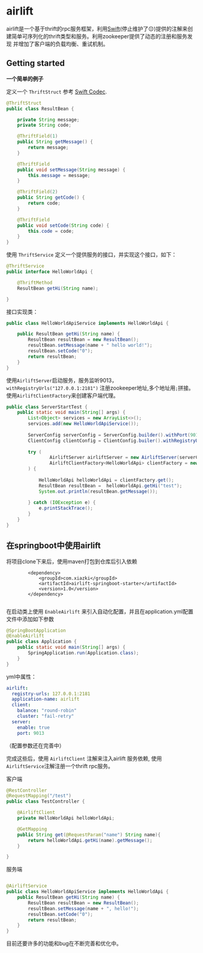# airlift
airlift是一个基于thrift的rpc服务框架，利用[Swift](https://github.com/facebookarchive/swift)(停止维护了:pensive:)提供的注解来创建简单可序列化的thrift类型和服务。利用zookeeper提供了动态的注册和服务发现
并增加了客户端的负载均衡、重试机制。


## Getting started

**一个简单的例子**

定义一个 `ThriftStruct` 参考 [Swift Codec](https://github.com/facebookarchive/swift/tree/master/swift-codec).
```java
@ThriftStruct
public class ResultBean {

    private String message;
    private String code;

    @ThriftField(1)
    public String getMessage() {
        return message;
    }

    @ThriftField
    public void setMessage(String message) {
        this.message = message;
    }

    @ThriftField(2)
    public String getCode() {
        return code;
    }

    @ThriftField
    public void setCode(String code) {
        this.code = code;
    }
}
```
使用 `ThriftService` 定义一个提供服务的接口，并实现这个接口，如下：
```java
@ThriftService
public interface HelloWorldApi {

    @ThriftMethod
    ResultBean getHi(String name);

}
```
接口实现类：
```java
public class HelloWorldApiService implements HelloWorldApi {

    public ResultBean getHi(String name) {
        ResultBean resultBean = new ResultBean();
        resultBean.setMessage(name + " hello world!");
        resultBean.setCode("0");
        return resultBean;
    }
}

```

使用`AirliftServer`启动服务，服务监听9013，`withRegistryUrls("127.0.0.1:2181")` 注册zookeeper地址,多个地址用`;`拼接。
使用`AirliftClientFactory`来创建客户端代理。
```java
public class ServerStartTest {
    public static void main(String[] args) {
        List<Object> services = new ArrayList<>();
        services.add(new HelloWorldApiService());
        
        ServerConfig serverConfig = ServerConfig.builder().withPort(9013).withRegistryUrls("127.0.0.1:2181").build();
        ClientConfig clientConfig = ClientConfig.builer().withRegistryUrls("127.0.0.1:2181").build();
        
        try (
                AirliftServer airliftServer = new AirliftServer(serverConfig, services).start();
                AirliftClientFactory<HelloWorldApi> clientFactory = new AirliftClientFactory<>(clientConfig)
        ) {
            
            HelloWorldApi helloWorldApi = clientFactory.get();
            ResultBean resultBean =  helloWorldApi.getHi("test");
            System.out.println(resultBean.getMessage());
            
        } catch (IOException e) {
            e.printStackTrace();
        }
    }
}
```

## 在springboot中使用airlift

将项目clone下来后，使用maven打包到仓库后引入依赖
```
        <dependency>
            <groupId>com.xiazki</groupId>
            <artifactId>airlift-springboot-starter</artifactId>
            <version>1.0</version>
        </dependency>
        
```
在启动类上使用 `EnableAirlift` 来引入自动化配置，并且在application.yml配置文件中添加如下参数
```java
@SpringBootApplication
@EnableAirlift
public class Application {
    public static void main(String[] args) {
        SpringApplication.run(Application.class);
    }
}
```
yml中属性：
```yaml
airlift:
  registry-urls: 127.0.0.1:2181
  application-name: airlift
  client:
    balance: "round-robin"
    cluster: "fail-retry"
  server:
    enable: true
    port: 9013
```
（配置参数还在完善中）

完成这些后，使用 `AirliftClient` 注解来注入airlift 服务依赖, 使用 `AirliftService`注解注册一个thrift rpc服务。

客户端
```java
@RestController
@RequestMapping("/test")
public class TestController {

    @AirliftClient
    private HelloWorldApi helloWorldApi;

    @GetMapping
    public String get(@RequestParam("name") String name){
        return helloWorldApi.getHi(name).getMessage();
    }

}
```
服务端
```java

@AirliftService
public class HelloWorldApiService implements HelloWorldApi {
    public ResultBean getHi(String name) {
        ResultBean resultBean = new ResultBean();
        resultBean.setMessage(name + ", hello!");
        resultBean.setCode("0");
        return resultBean;
    }
}

```

目前还要许多的功能和bug在不断完善和优化中。
